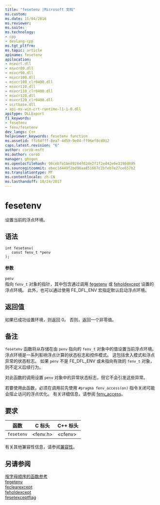 ```yaml
---
title: "fesetenv |Microsoft 文档"
ms.custom: 
ms.date: 11/04/2016
ms.reviewer: 
ms.suite: 
ms.technology:
- cpp
- devlang-cpp
ms.tgt_pltfrm: 
ms.topic: article
apiname: fesetenv
apilocation:
- msvcrt.dll
- msvcr80.dll
- msvcr90.dll
- msvcr100.dll
- msvcr100_clr0400.dll
- msvcr110.dll
- msvcr110_clr0400.dll
- msvcr120.dll
- msvcr120_clr0400.dll
- ucrtbase.dll
- api-ms-win-crt-runtime-l1-1-0.dll
apitype: DLLExport
f1_keywords:
- fesetenv
- fenv/fesetenv
dev_langs: C++
helpviewer_keywords: fesetenv function
ms.assetid: ffc64fff-8ea7-4d59-9e04-ff96ef8cd012
caps.latest.revision: "6"
author: corob-msft
ms.author: corob
manager: ghogen
ms.openlocfilehash: 98ceb7a1be89284f02de2f1f2ed42e6e3198d885
ms.sourcegitcommit: ebec1d449f2bd98aa851667c2bfeb7e27ce657b2
ms.translationtype: MT
ms.contentlocale: zh-CN
ms.lasthandoff: 10/24/2017
---
```

# <a name="fesetenv"></a>fesetenv
设置当前的浮点环境。  
  
## <a name="syntax"></a>语法  
  
```  
int fesetenv(  
   const fenv_t *penv  
);  
```  
  
#### <a name="parameters"></a>参数  
 `penv`  
 指向 `fenv_t` 对象的指针，其中包含通过调用 [fegetenv](fegetenv1.md) 或 [feholdexcept](feholdexcept2.md) 设置的浮点环境。 此外，也可以通过使用 FE_DFL_ENV 宏指定默认启动浮点环境。  
  
## <a name="return-value"></a>返回值  
 如果已成功设置环境，则返回 0。 否则，返回一个非零值。  
  
## <a name="remarks"></a>备注  
 `fesetenv` 函数将从存储在由 `penv` 指向的 `fenv_t` 对象中的值设置当前浮点环境。 浮点环境是一系列影响浮点计算的状态标志和控件模式。 这包括舍入模式和浮点异常的状态标志。  如果 `penv` 不是 FE_DFL_ENV 或未指向有效的 `fenv_t` 对象，则不定义后续行为。  
  
 对此函数的调用设置 `penv` 对象中的异常状态标志，但它不会引发这些异常。  
  
 若要使用此函数，必须在调用前先使用 `#pragma fenv_access(on)` 指令关闭可能会阻止访问的浮点优化。 有关详细信息，请参阅 [fenv_access](../../preprocessor/fenv-access.md)。  
  
## <a name="requirements"></a>要求  
  
|函数|C 标头|C++ 标头|  
|--------------|--------------|------------------|  
|`fesetenv`|\<fenv.h>|\<cfenv>|  
  
 有关其他兼容性信息，请参阅[兼容性](../../c-runtime-library/compatibility.md)。  
  
## <a name="see-also"></a>另请参阅  
 [按字母顺序的函数参考](../../c-runtime-library/reference/crt-alphabetical-function-reference.md)   
 [fegetenv](../../c-runtime-library/reference/fegetenv1.md)   
 [feclearexcept](../../c-runtime-library/reference/feclearexcept1.md)   
 [feholdexcept](../../c-runtime-library/reference/feholdexcept2.md)   
 [fesetexceptflag](../../c-runtime-library/reference/fesetexceptflag2.md)